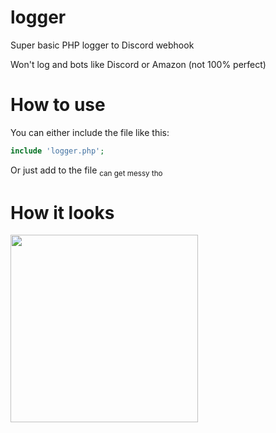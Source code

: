 # logger
Super basic PHP logger to Discord webhook

Won't log and bots like Discord or Amazon (not 100% perfect)

# How to use
You can either include the file like this:
```php
include 'logger.php';
```

Or just add to the file <sub>can get messy tho</sub>

# How it looks

<img width=300 src="https://user-images.githubusercontent.com/67937010/184500143-a56f4ed9-d5b5-452d-8c52-3fe90c23f4a9.png">
